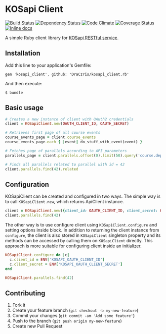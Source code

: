 # KOSapi Client

[![Build Status](http://img.shields.io/travis/cvut/kosapi_client.rb.svg)][travis]
[![Dependency Status](http://img.shields.io/gemnasium/cvut/kosapi_client.rb.svg)][gemnasium]
[![Code Climate](http://img.shields.io/codeclimate/github/cvut/kosapi_client.rb.svg)][codeclimate]
[![Coverage Status](https://img.shields.io/coveralls/cvut/kosapi_client.rb.svg)][coveralls]
[![Inline docs](http://inch-ci.org/github/cvut/kosapi_client.rb.svg)](http://inch-ci.org/github/cvut/kosapi_client.rb)

[travis]: http://travis-ci.org/cvut/kosapi_client.rb
[gemnasium]: https://gemnasium.com/cvut/kosapi_client.rb
[codeclimate]: https://codeclimate.com/github/cvut/kosapi_client.rb
[coveralls]: https://coveralls.io/r/cvut/kosapi_client.rb

A simple Ruby client library for [KOSapi RESTful service](https://kosapi.fit.cvut.cz).

## Installation

Add this line to your application's Gemfile:

    gem 'kosapi_client', github: 'DraCzris/kosapi_client.rb'

And then execute:

    $ bundle

## Basic usage

```ruby
# Creates a new instance of client with OAuth2 credentials
client = KOSapiClient.new(OAUTH_CLIENT_ID, OAUTH_SECRET)

# Retrieves first page of all course events
course_events_page = client.course_events
course_events_page.each { |event| do_stuff_with_event(event) }

# Fetches page of parallels according to API parameters
parallels_page = client.parallels.offset(0).limit(50).query('course.department' => '18*')

# Finds all parallels related to parallel with id = 42
client.parallels.find(42).related
```

## Configuration

KOSapiClient can be created and configured in two ways.
The simple way is to call `KOSapiClient.new`, which returns ApiClient instance.

```ruby
client = KOSapiClient.new({client_id: OAUTH_CLIENT_ID, client_secret: OAUTH_SECRET})
client.parallels.find(42)
```
    
The other way is to use configure client using `KOSapiClient.configure` and setting options inside block.
In addition to returning the client instance from `configure`, the client is also stored in `KOSapiClient` singleton property and its methods can be accessed by calling them on `KOSapiClient` directly.
This approach is more suitable for configuring client inside an initializer. 
 
```ruby
KOSapiClient.configure do |c|
  c.client_id = ENV['KOSAPI_OAUTH_CLIENT_ID']
  c.client_secret = ENV['KOSAPI_OAUTH_CLIENT_SECRET']
end

KOSapiClient.parallels.find(42)
```


## Contributing

1. Fork it
2. Create your feature branch (`git checkout -b my-new-feature`)
3. Commit your changes (`git commit -am 'Add some feature'`)
4. Push to the branch (`git push origin my-new-feature`)
5. Create new Pull Request
